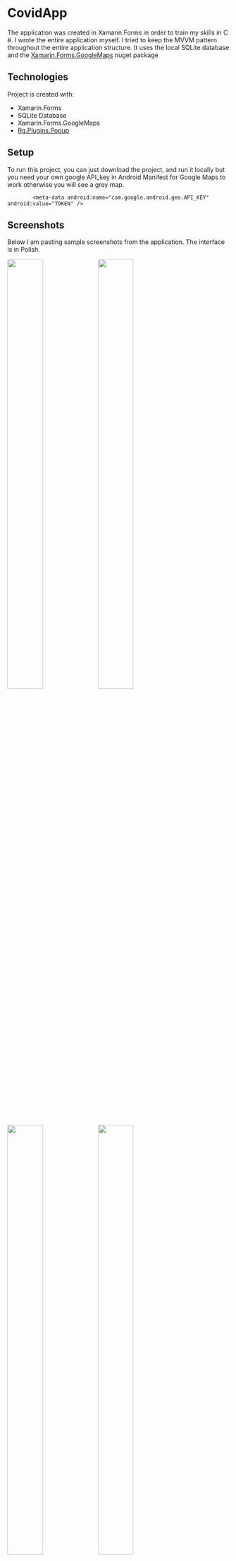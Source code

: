 # CovidApp
The application was created in Xamarin.Forms in order to train my skills in C #. 
I wrote the entire application myself. I tried to keep the MVVM pattern throughout the entire application structure.
It uses the local SQLite database and the [Xamarin.Forms.GoogleMaps](https://github.com/amay077/Xamarin.Forms.GoogleMaps) nuget package

## Technologies
Project is created with:
* Xamarin.Forms
* SQLite Database
* Xamarin.Forms.GoogleMaps
* [Rg.Plugins.Popup](https://github.com/rotorgames/Rg.Plugins.Popup)

## Setup
To run this project, you can just download the project, and run it locally but you need your own google API_key in Android Manifest for Google Maps to work otherwise you will see a grey map.


```
		<meta-data android:name="com.google.android.geo.API_KEY" android:value="TOKEN" />
```
## Screenshots
Below I am pasting sample screenshots from the application. The interface is in Polish.
<p float="left">
  <img src="https://user-images.githubusercontent.com/72604629/115298066-406f5280-a15d-11eb-9326-6d8566678610.png" width="40%" height="50%" />
  <img src="https://user-images.githubusercontent.com/72604629/115298102-50873200-a15d-11eb-87fe-83f161878887.png" width="40%" height="50%"/> 
</p>
<p float="left">
  <img src="https://user-images.githubusercontent.com/72604629/115298114-541ab900-a15d-11eb-93cc-fa48db0b8cc5.png" width="40%" height="50%" />
  <img src="https://user-images.githubusercontent.com/72604629/115298121-567d1300-a15d-11eb-995c-94e04e9d013e.png" width="40%" height="50%"/> 
</p>
<p float="left">
  <img src="https://user-images.githubusercontent.com/72604629/115298129-5aa93080-a15d-11eb-976a-a5eb0fe6e674.png" width="40%" height="50%" />
  <img src="https://user-images.githubusercontent.com/72604629/115298130-5b41c700-a15d-11eb-8211-8f396a28f3db.png" width="40%" height="50%"/> 
</p>

